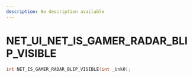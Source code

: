 ```yaml
---
description: No description available 
---
```


# NET_UI\_NET_IS_GAMER_RADAR_BLIP_VISIBLE

```cpp
int NET_IS_GAMER_RADAR_BLIP_VISIBLE(int _Unk0);
```